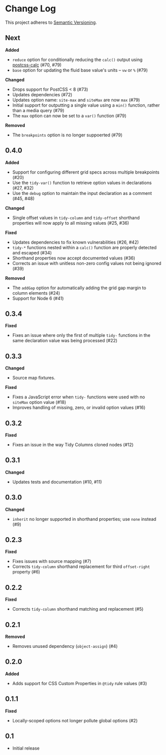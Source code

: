 # Change Log
This project adheres to [Semantic Versioning](http://semver.org/).

## Next

**Added**

- `reduce` option for conditionally reducing the `calc()` output using [postcss-calc](https://github.com/postcss/postcss-calc/) (#70, #79)
- `base` option for updating the fluid base value's units – `vw` or `%` (#79)

**Changed**

- Drops support for PostCSS < 8 (#73)
- Updates dependencies (#72)
- Updates option name: `site-max` and `siteMax` are now `max` (#79)
- Initial support for outputting a single value using a `min()` function, rather than a media query (#79)
- The `max` option can now be set to a `var()` function (#79)

**Removed**

- The `breakpoints` option is no longer suppoerted (#79)

## 0.4.0

**Added**

- Support for configuring different grid specs across multiple breakpoints (#20)
- Use the `tidy-var()` function to retrieve option values in declarations (#27, #32)
- Use the `debug` option to maintain the input declaration as a comment (#45, #48)

**Changed**

- Single offset values in `tidy-column` and `tidy-offset` shorthand properties will now apply to all missing values (#25, #36)

**Fixed**

- Updates dependencies to fix known vulnerabilities (#26, #42)
- `tidy-*` functions nested within a `calc()` function are properly detected and escaped (#34)
- Shorthand properties now accept documented values (#36)
- Corrects an issue with unitless non-zero config values not being ignored (#39)

**Removed**

- The `addGap` option for automatically adding the grid gap margin to column elements (#24)
- Support for Node 6 (#41)

## 0.3.4

**Fixed**

- Fixes an issue where only the first of multiple `tidy-` functions in the same declaration value was being processed (#22)

## 0.3.3

**Changed**

- Source map fixtures.

**Fixed**

- Fixes a JavaScript error when `tidy-` functions were used with no `siteMax` option value (#18)
- Improves handling of missing, zero, or invalid option values (#16)

## 0.3.2

**Fixed**

- Fixes an issue in the way Tidy Columns cloned nodes (#12)

## 0.3.1

**Changed**

- Updates tests and documentation (#10, #11)

## 0.3.0

**Changed**

- `inherit` no longer supported in shorthand properties; use `none` instead (#9)

## 0.2.3

**Fixed**

- Fixes issues with source mapping (#7)
- Corrects `tidy-column` shorthand replacement for third `offset-right` property (#6)

## 0.2.2

**Fixed**

- Corrects `tidy-column` shorthand matching and replacement (#5)

## 0.2.1

**Removed**

- Removes unused dependency (`object-assign`) (#4)

## 0.2.0

**Added**

- Adds support for CSS Custom Properties in `@tidy` rule values (#3)

## 0.1.1

**Fixed**

- Locally-scoped options not longer pollute global options (#2)

## 0.1

- Initial release

